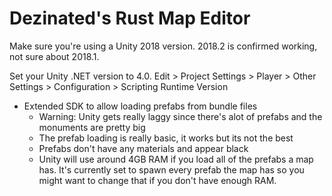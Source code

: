 # Dezinated's Rust Map Editor

Make sure you're using a Unity 2018 version. 2018.2 is confirmed working, not sure about 2018.1.

Set your Unity .NET version to 4.0.
Edit > Project Settings > Player > Other Settings > Configuration > Scripting Runtime Version

- Extended SDK to allow loading prefabs from bundle files
	- Warning: Unity gets really laggy since there's alot of prefabs and the monuments are pretty big
	- The prefab loading is really basic, it works but its not the best
	- Prefabs don't have any materials and appear black
	- Unity will use around 4GB RAM if you load all of the prefabs a map has. It's currently set to spawn every prefab the map has so you might want to change that if you don't have enough RAM.